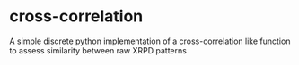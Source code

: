 # cross-correlation
A simple discrete python implementation of a cross-correlation like function to assess similarity between raw XRPD patterns
